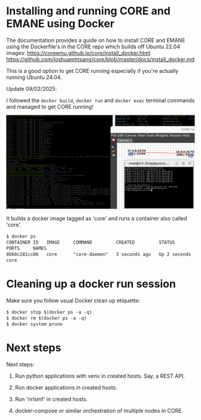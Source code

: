 # Installing and running CORE and EMANE using Docker

The documentation provides a guide on how to install CORE 
and EMANE using the Dockerfile's in the CORE repo which builds 
off Ubuntu 22.04 images:
https://coreemu.github.io/core/install_docker.html
https://github.com/joshuamhtsang/core/blob/master/docs/install_docker.md

This is a good option to get CORE running especially if you're actually 
running Ubuntu 24.04.

Update 09/02/2025:

I followed the `docker build`, `docker run` and `docker exec` terminal
commands and managed to get CORE running!

![screenshot](images/docker_install_of_core.png)

It builds a docker image tagged as 'core' and runs a container also called 'core'.

```
$ docker ps
CONTAINER ID   IMAGE     COMMAND         CREATED         STATUS         PORTS     NAMES
8b60c281cc06   core      "core-daemon"   3 seconds ago   Up 2 seconds             core
```

# Cleaning up a docker run session

Make sure you follow usual Docker clean up etiquette:

```
$ docker stop $(docker ps -a -q)
$ docker rm $(docker ps -a -q)
$ docker system prune
```

# Next steps

Next steps:

1. Run python applications with venv in created hosts.  Say, a REST API.

2. Run docker applications in created hosts.

3. Run 'nrlsmf' in created hosts.

4. docker-compose or similar orchestration of multiple nodes in CORE.